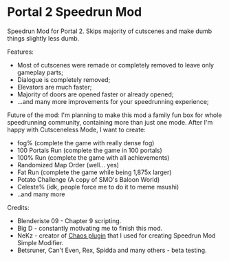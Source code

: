# Portal 2 Speedrun Mod
Speedrun Mod for Portal 2. 
Skips majority of cutscenes and make dumb things slightly less dumb.

Features:
- Most of cutscenes were remade or completely removed to leave only gameplay parts;
- Dialogue is completely removed;
- Elevators are much faster;
- Majority of doors are opened faster or already opened;
- ...and many more improvements for your speedrunning experience;

Future of the mod:
I'm planning to make this mod a family fun box for whole speedrunning community, containing more than just one mode. After I'm happy with Cutsceneless Mode, I want to create:
- fog% (complete the game with really dense fog)
- 100 Portals Run (complete the game in 100 portals)
- 100% Run (complete the game with all achievements)
- Randomized Map Order (well... yes)
- Fat Run (complete the game while being 1,875x larger)
- Potato Challenge (A copy of SMO's Baloon World)
- Celeste% (idk, people force me to do it to meme msushi)
- ..and many more

Credits:
- Blenderiste 09 - Chapter 9 scripting.
- Big D - constantly motivating me to finish this mod.
- NeKz - creator of [Chaos plugin](https://github.com/NeKzor/chaos/) that I used for creating Speedrun Mod Simple Modifier.
- Betsruner, Can't Even, Rex, Spidda and many others - beta testing.
